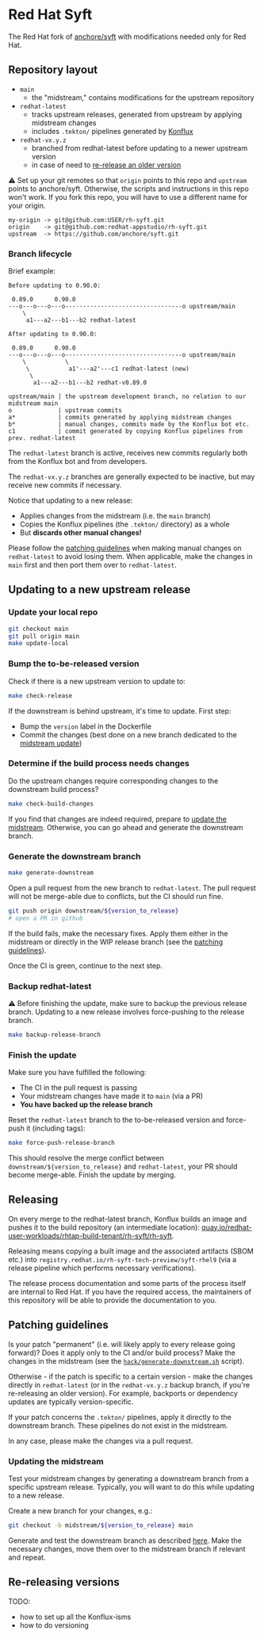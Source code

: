 # Red Hat Syft

The Red Hat fork of [anchore/syft][upstream-syft] with modifications needed only
for Red Hat.

## Repository layout

* `main`
  * the "midstream," contains modifications for the upstream repository
* `redhat-latest`
  * tracks upstream releases, generated from upstream by applying midstream changes
  * includes `.tekton/` pipelines generated by [Konflux][konflux-docs]
* `redhat-vx.y.z`
  * branched from redhat-latest before updating to a newer upstream version
  * in case of need to [re-release an older version](#re-releasing-versions)

:warning: Set up your git remotes so that `origin` points to this repo and `upstream`
points to anchore/syft. Otherwise, the scripts and instructions in this repo won't
work. If you fork this repo, you will have to use a different name for your origin.

```text
my-origin -> git@github.com:USER/rh-syft.git
origin    -> git@github.com:redhat-appstudio/rh-syft.git
upstream  -> https://github.com/anchore/syft.git
```

### Branch lifecycle

Brief example:

```text
Before updating to 0.90.0:

 0.89.0      0.90.0
---o---o---o---o---···························---o upstream/main
    \
     a1---a2---b1---b2 redhat-latest

After updating to 0.90.0:

 0.89.0      0.90.0
---o---o---o---o---···························---o upstream/main
    \           \
     \           a1'---a2'---c1 redhat-latest (new)
      \
       a1---a2---b1---b2 redhat-v0.89.0

upstream/main | the upstream development branch, no relation to our midstream main
o             | upstream commits
a*            | commits generated by applying midstream changes
b*            | manual changes, commits made by the Konflux bot etc.
c1            | commit generated by copying Konflux pipelines from prev. redhat-latest
```

The `redhat-latest` branch is active, receives new commits regularly both from
the Konflux bot and from developers.

The `redhat-vx.y.z` branches are generally expected to be inactive, but may receive
new commits if necessary.

Notice that updating to a new release:

* Applies changes from the midstream (i.e. the `main` branch)
* Copies the Konflux pipelines (the `.tekton/` directory) as a whole
* But **discards other manual changes!**

Please follow the [patching guidelines](#patching-guidelines) when making manual
changes on `redhat-latest` to avoid losing them. When applicable, make the changes
in `main` first and then port them over to `redhat-latest`.

## Updating to a new upstream release

### Update your local repo

```bash
git checkout main
git pull origin main
make update-local
```

### Bump the to-be-released version

Check if there is a new upstream version to update to:

```bash
make check-release
```

If the downstream is behind upstream, it's time to update. First step:

* Bump the `version` label in the Dockerfile
* Commit the changes (best done on a new branch dedicated to the
  [midstream update](#updating-the-midstream))

<!-- TODO: Do we need to update one by one? Can we skip versions?
     Probably don't jump more than one minor release at a time. -->

### Determine if the build process needs changes

Do the upstream changes require corresponding changes to the downstream build process?

```bash
make check-build-changes
```

If you find that changes are indeed required, prepare to [update the midstream](#updating-the-midstream).
Otherwise, you can go ahead and generate the downstream branch.

### Generate the downstream branch

```bash
make generate-downstream
```

Open a pull request from the new branch to `redhat-latest`. The pull request will
not be merge-able due to conflicts, but the CI should run fine.

```bash
git push origin downstream/${version_to_release}
# open a PR in github
```

If the build fails, make the necessary fixes. Apply them either in the midstream
or directly in the WIP release branch (see the [patching guidelines](#patching-guidelines)).

Once the CI is green, continue to the next step.

### Backup redhat-latest

:warning: Before finishing the update, make sure to backup the previous release
branch. Updating to a new release involves force-pushing to the release branch.

```bash
make backup-release-branch
```

### Finish the update

Make sure you have fulfilled the following:

* The CI in the pull request is passing
* Your midstream changes have made it to `main` (via a PR)
* **You have backed up the release branch**

Reset the `redhat-latest` branch to the to-be-released version and force-push it
(including tags):

```bash
make force-push-release-branch
```

This should resolve the merge conflict between `downstream/${version_to_release}`
and `redhat-latest`, your PR should become merge-able. Finish the update by merging.

## Releasing

On every merge to the redhat-latest branch, Konflux builds an image and pushes it
to the build repository (an intermediate location):
[quay.io/redhat-user-workloads/rhtap-build-tenant/rh-syft/rh-syft](https://quay.io/repository/redhat-user-workloads/rhtap-build-tenant/rh-syft/rh-syft).

Releasing means copying a built image and the associated artifacts (SBOM etc.)
into `registry.redhat.io/rh-syft-tech-preview/syft-rhel9` (via a release pipeline
which performs necessary verifications).

The release process documentation and some parts of the process itself are
internal to Red Hat. If you have the required access, the maintainers of this
repository will be able to provide the documentation to you.

## Patching guidelines

Is your patch "permanent" (i.e. will likely apply to every release going forward)?
Does it apply only to the CI and/or build process? Make the changes in the midstream
(see the [`hack/generate-downstream.sh`](hack/generate-downstream.sh) script).

Otherwise - if the patch is specific to a certain version - make the changes directly
in `redhat-latest` (or in the `redhat-vx.y.z` backup branch, if you're re-releasing
an older version). For example, backports or dependency updates are typically
version-specific.

If your patch concerns the `.tekton/` pipelines, apply it directly to the downstream
branch. These pipelines do not exist in the midstream.

In any case, please make the changes via a pull request.

### Updating the midstream

Test your midstream changes by generating a downstream branch from a specific upstream
release. Typically, you will want to do this while updating to a new release.

Create a new branch for your changes, e.g.:

```bash
git checkout -b midstream/${version_to_release} main
```

Generate and test the downstream branch as described [here](#generate-the-downstream-branch).
Make the necessary changes, move them over to the midstream branch if relevant
and repeat.

## Re-releasing versions

TODO:

* how to set up all the Konflux-isms
* how to do versioning

[upstream-syft]: https://github.com/anchore/syft
[konflux-docs]: https://redhat-appstudio.github.io/appstudio.docs.ui.io/

